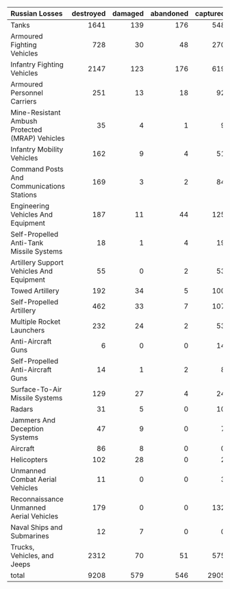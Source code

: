 | Russian Losses                                   |   destroyed |   damaged |   abandoned |   captured |   total |
|:-------------------------------------------------|------------:|----------:|------------:|-----------:|--------:|
| Tanks                                            |        1641 |       139 |         176 |        548 |    2504 |
| Armoured Fighting Vehicles                       |         728 |        30 |          48 |        270 |    1076 |
| Infantry Fighting Vehicles                       |        2147 |       123 |         176 |        619 |    3065 |
| Armoured Personnel Carriers                      |         251 |        13 |          18 |         92 |     374 |
| Mine-Resistant Ambush Protected  (MRAP) Vehicles |          35 |         4 |           1 |          9 |      49 |
| Infantry Mobility Vehicles                       |         162 |         9 |           4 |         51 |     226 |
| Command Posts And Communications Stations        |         169 |         3 |           2 |         84 |     258 |
| Engineering Vehicles And Equipment               |         187 |        11 |          44 |        125 |     367 |
| Self-Propelled Anti-Tank Missile Systems         |          18 |         1 |           4 |         19 |      42 |
| Artillery Support Vehicles And Equipment         |          55 |         0 |           2 |         53 |     110 |
| Towed Artillery                                  |         192 |        34 |           5 |        100 |     331 |
| Self-Propelled Artillery                         |         462 |        33 |           7 |        107 |     609 |
| Multiple Rocket Launchers                        |         232 |        24 |           2 |         53 |     311 |
| Anti-Aircraft Guns                               |           6 |         0 |           0 |         14 |      20 |
| Self-Propelled Anti-Aircraft Guns                |          14 |         1 |           2 |          8 |      25 |
| Surface-To-Air Missile Systems                   |         129 |        27 |           4 |         24 |     184 |
| Radars                                           |          31 |         5 |           0 |         10 |      46 |
| Jammers And Deception Systems                    |          47 |         9 |           0 |          7 |      63 |
| Aircraft                                         |          86 |         8 |           0 |          0 |      94 |
| Helicopters                                      |         102 |        28 |           0 |          2 |     132 |
| Unmanned Combat Aerial Vehicles                  |          11 |         0 |           0 |          3 |      14 |
| Reconnaissance Unmanned Aerial Vehicles          |         179 |         0 |           0 |        132 |     311 |
| Naval Ships and Submarines                       |          12 |         7 |           0 |          0 |      19 |
| Trucks, Vehicles, and Jeeps                      |        2312 |        70 |          51 |        575 |    3008 |
| total                                            |        9208 |       579 |         546 |       2905 |   13238 |